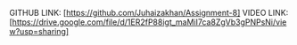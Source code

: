 GITHUB LINK: [https://github.com/Juhaizakhan/Assignment-8]
VIDEO LINK: [https://drive.google.com/file/d/1ER2fP88igt_maMiI7ca8ZgVb3gPNPsNi/view?usp=sharing]
